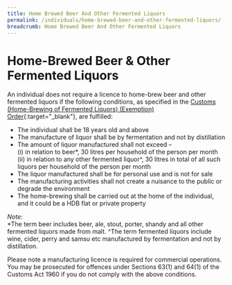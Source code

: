 ```yaml
---
title: Home Brewed Beer And Other Fermented Liquors
permalink: /individuals/home-brewed-beer-and-other-fermented-liquors/
breadcrumb: Home Brewed Beer And Other Fermented Liquors
---
```

# Home-Brewed Beer & Other Fermented Liquors

An individual does not require a licence to home-brew beer and other fermented liquors if the following conditions, as specified in the [Customs (Home-Brewing of Fermented Liquors) (Exemption) Order](http://sso.agc.gov.sg/SL/CA1960-OR9?DocDate=20090831){:target="_blank"}, are fulfilled:

-   The individual shall be 18 years old and above
-   The manufacture of liquor shall be by fermentation and not by distillation
-   The amount of liquor manufactured shall not exceed –  
    (i) in relation to beer*, 30 litres per household of the person per month  
    (ii) in relation to any other fermented liquor^, 30 litres in total of all such liquors per household of the person per month
-   The liquor manufactured shall be for personal use and is not for sale
-   The manufacturing activities shall not create a nuisance to the public or degrade the environment
-   The home-brewing shall be carried out at the home of the individual, and it could be a HDB flat or private property

_Note:_  
*The term beer includes beer, ale, stout, porter, shandy and all other fermented liquors made from malt. 
^The term fermented liquors include wine, cider, perry and samsu etc manufactured by fermentation and not by distillation.

Please note a manufacturing licence is required for commercial operations. You may be prosecuted for offences under Sections 63(1) and 64(1) of the Customs Act 1960 if you do not comply with the above conditions.